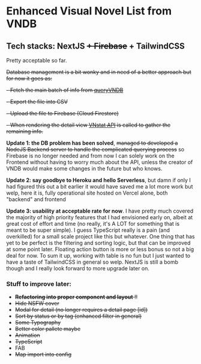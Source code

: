 # Enhanced Visual Novel List from VNDB

Tech stacks: NextJS ~~+ Firebase~~ + TailwindCSS
------------


Pretty acceptable so far.

~~Database management is a bit wonky and in need of a better approach but for now it goes as:~~

~~- Fetch the main batch of info from [queryVNDB](https://query.vndb.org)~~

~~- Export the file into CSV~~

~~- Upload the file to Firebase (Cloud Firestore)~~

~~- When rendering the detail view [VNstat API](https://vnstat.net/) is called to gather the remaining info.~~

**Update 1: the DB problem has been solved**, ~~managed to developed a NodeJS Backend server to handle the complicated querying process~~ so Firebase is no longer needed and from now I can solely work on the Frontend without having to worry much about the API, unless the creator of VNDB would make some changes in the future but who knows.

**Update 2: say goodbye to Heroku and hello Serverless**, but damn if only I had figured this out a bit earlier it would have saved me a lot more work but welp, here it is, fully operational site hosted on Vercel alone, both "backend" and frontend

**Update 3: usability at acceptable rate for now**. I have pretty much covered the majority of high priority features that I had envisioned early on, albeit at great cost of effort and time (no really, it's A LOT for something that is meant to be super simple). I guess TypeScript really is a pain (and overkilled) for a small scale project like this but whatever. One thing that has yet to be perfect is the filtering and sorting logic, but that can be improved at some point later. Floating action button is more or less bonus so not a big deal for now. To sum it up, working with table is no fun but I just wanted to have a taste of TailwindCSS in general so welp. NextJS is still a bomb though and I really look forward to more upgrade later on.
### Stuff to improve later:

- ~~**Refactoring into proper component and layout** !!~~
- ~~Hide NSFW cover~~
- ~~Modal for detail (no longer requires a detail page [id])~~
- ~~Sort by status or by tag (enhanced filter in general)~~
- ~~Some Typography~~
- ~~Better color pallete maybe~~
- ~~Animation~~
- ~~TypeScript~~
- FAB
- ~~Map import into config~~
